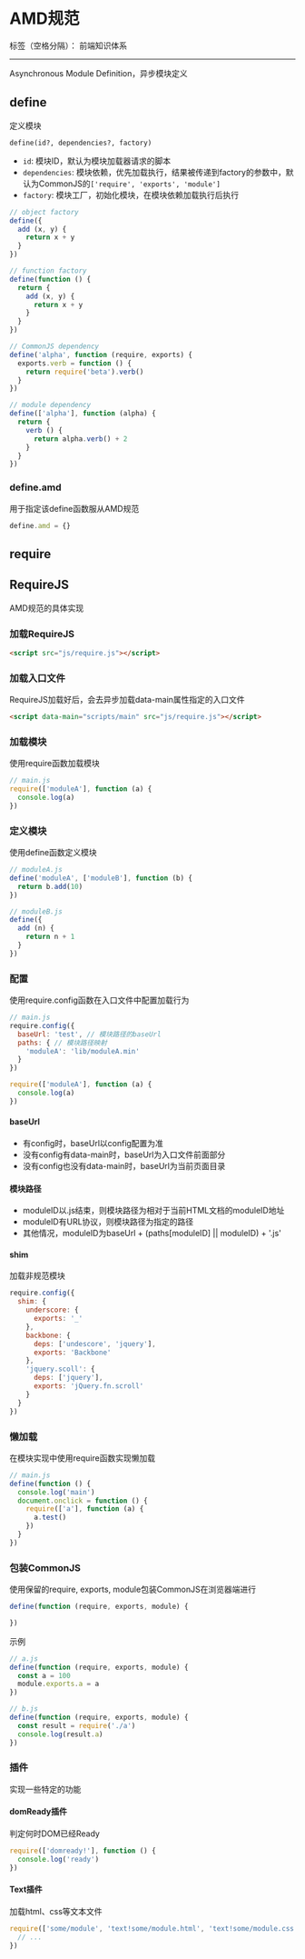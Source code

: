 # AMD规范

标签（空格分隔）： 前端知识体系

---

Asynchronous Module Definition，异步模块定义

## define

定义模块

```
define(id?, dependencies?, factory)
```

* `id`: 模块ID，默认为模块加载器请求的脚本
* `dependencies`: 模块依赖，优先加载执行，结果被传递到factory的参数中，默认为CommonJS的`['require', 'exports', 'module']`
* `factory`: 模块工厂，初始化模块，在模块依赖加载执行后执行

```javascript
// object factory
define({
  add (x, y) {
    return x + y
  }
})

// function factory
define(function () {
  return {
    add (x, y) {
      return x + y
    }
  }
})

// CommonJS dependency
define('alpha', function (require, exports) {
  exports.verb = function () {
    return require('beta').verb()
  }
})

// module dependency
define(['alpha'], function (alpha) {
  return {
    verb () {
      return alpha.verb() + 2
    }
  }
})
```

### define.amd

用于指定该define函数服从AMD规范

```javascript
define.amd = {}
```

## require

## RequireJS

AMD规范的具体实现

### 加载RequireJS

```html
<script src="js/require.js"></script>
```

### 加载入口文件

RequireJS加载好后，会去异步加载data-main属性指定的入口文件

```html
<script data-main="scripts/main" src="js/require.js"></script>
```

### 加载模块

使用require函数加载模块

```javascript
// main.js
require(['moduleA'], function (a) {
  console.log(a)
})
```

### 定义模块

使用define函数定义模块

```javascript
// moduleA.js
define('moduleA', ['moduleB'], function (b) {
  return b.add(10)
})

// moduleB.js
define({
  add (n) {
    return n + 1
  }
})
```

### 配置

使用require.config函数在入口文件中配置加载行为

```javascript
// main.js
require.config({
  baseUrl: 'test', // 模块路径的baseUrl
  paths: { // 模块路径映射
    'moduleA': 'lib/moduleA.min'
  }
})

require(['moduleA'], function (a) {
  console.log(a)
})
```

#### baseUrl

* 有config时，baseUrl以config配置为准
* 没有config有data-main时，baseUrl为入口文件前面部分
* 没有config也没有data-main时，baseUrl为当前页面目录

#### 模块路径

* moduleID以.js结束，则模块路径为相对于当前HTML文档的moduleID地址
* moduleID有URL协议，则模块路径为指定的路径
* 其他情况，moduleID为baseUrl + (paths[moduleID] || moduleID) + '.js'

#### shim

加载非规范模块

```javascript
require.config({
  shim: {
    underscore: {
      exports: '_'
    },
    backbone: {
      deps: ['undescore', 'jquery'],
      exports: 'Backbone'
    },
    'jquery.scoll': {
      deps: ['jquery'],
      exports: 'jQuery.fn.scroll'
    }
  }
})
```

### 懒加载

在模块实现中使用require函数实现懒加载

```javascript
// main.js
define(function () {
  console.log('main')
  document.onclick = function () {
    require(['a'], function (a) {
      a.test()
    })
  }
})
```

### 包装CommonJS

使用保留的require, exports, module包装CommonJS在浏览器端进行

```javascript
define(function (require, exports, module) {

})
```

示例

```javascript
// a.js
define(function (require, exports, module) {
  const a = 100
  module.exports.a = a
})

// b.js
define(function (require, exports, module) {
  const result = require('./a')
  console.log(result.a)
})
```

### 插件

实现一些特定的功能

#### domReady插件

判定何时DOM已经Ready

```javascript
require(['domready!'], function () {
  console.log('ready')
})
```

#### Text插件

加载html、css等文本文件

```javascript
require(['some/module', 'text!some/module.html', 'text!some/module.css'], function (module, html, css) {
  // ...
})
```
